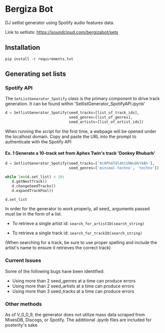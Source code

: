 # Bergiza Bot

DJ setlist generator using Spotify audio features data.

Link to setlists: https://soundcloud.com/bergizabot/sets

## Installation
`pip install -r requirements.txt`


## Generating set lists

### Spotify API

The `SetListGenerator_Spotify` class is the primary component to drive
track generation. It can be found within 'SetlistGenerator_SpotifyAPI.ipynb'

```python
d = SetlistGenerator_Spotify(seed_tracks=[list_of_track_ids],
                             seed_genres=[list_of_genres],
                             seed_artists=[list_of_artist_ids])
```

When running the script for the first time, a webpage will be opened
under the localhost domain. Copy and paste the URL into the prompt to
authenticate with the Spotify API

#### Ex. 1 Generate a 10-track set from Aphex Twin's track 'Donkey Rhubarb'

```python
d = SetlistGenerator_Spotify(seed_tracks=['0c0PhGTdl4K1SRWu0kYkBh'],
                             seed_genres=['minimal-techno', 'techno'])

while len(d.set_list) < 10:
   d.getNextTrack()
   d.changeSeedTracks()
   d.expandTrackPool()

d.set_list
```

In order for the generator to work properly, all seed_ arguments passed must be
in the form of a list.

* To retrieve a single artist id: `search_for_artistID(search_string)`

* To retrieve a single track id: `search_for_trackID(search_string)`

(When searching for a track, be sure to use proper spelling and include the artist's
name to ensure it retrieves the correct track)

### Current Issues
Some of the following bugs have been identified:
* Using more than 2 seed_genres at a time can produce errors
* Using more than 2 seed_artists at a time can produce errors
* Using more than 3 seed_tracks at a time can produce errors

### Other methods
As of V_0_0_9, the generator does not utilize mass data scraped from MixesDB,
Discogs, or Spotify. The additional .ipynb files are included for posterity's sake.

